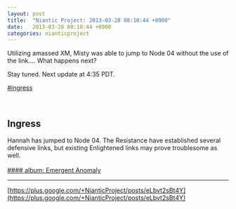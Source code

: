```yaml
---
layout: post
title:  "Niantic Project: 2013-03-28 08:10:44 +0900"
date:   2013-03-28 08:10:44 +0900
categories: nianticproject
---
```

Utilizing amassed XM, Misty was able to jump to Node 04 without the use of the link.... What happens next? 

Stay tuned. Next update at 4:35 PDT.

[#ingress](https://plus.google.com/s/%23ingress "")<div class="shared"><br /><h2>Ingress</h2>Hannah has jumped to Node 04. The Resistance have established several defensive links, but existing Enlightened links may prove troublesome as well.<br /><br /></div>
[#### album: Emergent Anomaly](https://plus.google.com/photos/103320655754019011706/albums/5860148841710604977?authkey=CMCllcWfo4H-Vw "")
- - -
[https://plus.google.com/+NianticProject/posts/eLbvt2sBt4Y](https://plus.google.com/+NianticProject/posts/eLbvt2sBt4Y)
